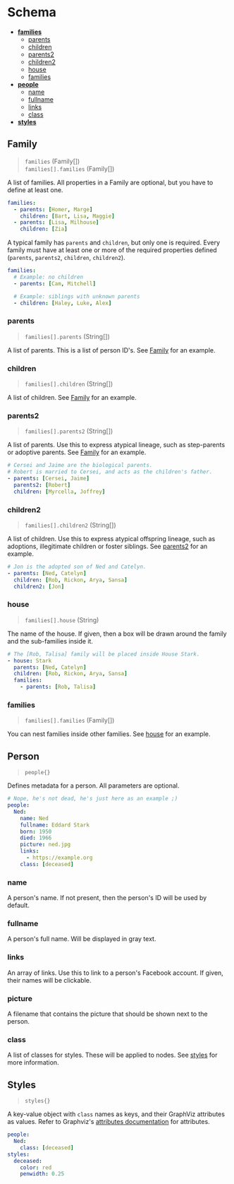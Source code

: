 # Schema

- **[families](#family)**
  - [parents](#parents)
  - [children](#children)
  - [parents2](#parents2)
  - [children2](#children2)
  - [house](#house)
  - [families](#families)
- **[people](#person)**
  - [name](#name)
  - [fullname](#fullname)
  - [links](#links)
  - [class](#class)
- **[styles](#styles)**

## Family

> `families` (Family[])<br>
> `families[].families` (Family[])

A list of families. All properties in a Family are optional, but you have to define at least one.

```yaml
families:
  - parents: [Homer, Marge]
    children: [Bart, Lisa, Maggie]
  - parents: [Lisa, Milhouse]
    children: [Zia]
```

A typical family has `parents` and `children`, but only one is required. Every family must have at least one or more of the required properties defined (`parents`, `parents2`, `children`, `children2`).

```yaml
families:
  # Example: no children
  - parents: [Cam, Mitchell]

  # Example: siblings with unknown parents
  - children: [Haley, Luke, Alex]
```

### parents

> `families[].parents` (String[])

A list of parents. This is a list of person ID's. See [Family](#family) for an example.

### children

> `families[].children` (String[])

A list of children. See [Family](#family) for an example.

### parents2

> `families[].parents2` (String[])

A list of parents. Use this to express atypical lineage, such as step-parents or adoptive parents. See [Family](#family) for an example.

```yaml
# Cersei and Jaime are the biological parents.
# Robert is married to Cersei, and acts as the children's father.
- parents: [Cersei, Jaime]
  parents2: [Robert]
  children: [Myrcella, Joffrey]
```

### children2

> `families[].children2` (String[])

A list of children. Use this to express atypical offspring lineage, such as adoptions, illegitimate children or foster siblings. See [parents2](#parents2) for an example.


```yaml
# Jon is the adopted son of Ned and Catelyn.
- parents: [Ned, Catelyn]
  children: [Rob, Rickon, Arya, Sansa]
  children2: [Jon]
```

### house

> `families[].house` (String)

The name of the house. If given, then a box will be drawn around the family and the sub-families inside it.

```yaml
# The [Rob, Talisa] family will be placed inside House Stark.
- house: Stark
  parents: [Ned, Catelyn]
  children: [Rob, Rickon, Arya, Sansa]
  families:
    - parents: [Rob, Talisa]
```

### families

> `families[].families` (Family[])

You can nest families inside other families. See [house](#house) for an example.

## Person

> `people{}`

Defines metadata for a person. All parameters are optional.

```yaml
# Nope, he's not dead, he's just here as an example ;)
people:
  Ned:
    name: Ned
    fullname: Eddard Stark
    born: 1950
    died: 1966
    picture: ned.jpg
    links: 
      - https://example.org
    class: [deceased]
```

### name

A person's name. If not present, then the person's ID will be used by default.

### fullname

A person's full name. Will be displayed in gray text.

### links

An array of links. Use this to link to a person's Facebook account. If given, their names will be clickable.

### picture

A filename that contains the picture that should be shown next to the person.

### class

A list of classes for styles. These will be applied to nodes. See [styles](#styles) for more information.

## Styles

> `styles{}`

A key-value object with `class` names as keys, and their GraphViz attributes as values. Refer to Graphviz's [attributes documentation](http://graphviz.org/doc/info/attrs.html) for attributes.

```yaml
people:
  Ned:
    class: [deceased]
styles:
  deceased:
    color: red
    penwidth: 0.25
```
